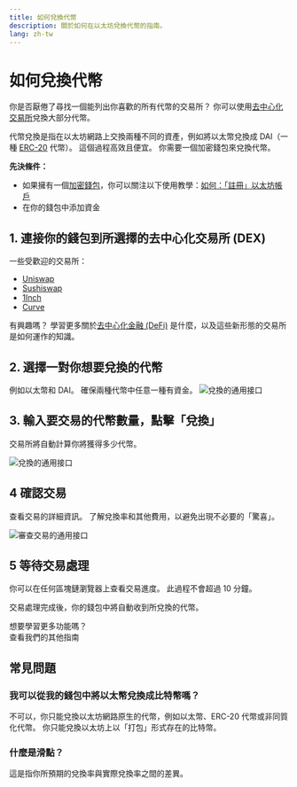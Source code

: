 ```yaml
---
title: 如何兌換代幣
description: 關於如何在以太坊兌換代幣的指南。
lang: zh-tw
---
```


# 如何兌換代幣

你是否厭倦了尋找一個能列出你喜歡的所有代幣的交易所？ 你可以使用[去中心化交易所](/glossary/#dex)兌換大部分代幣。

代幣兌換是指在以太坊網路上交換兩種不同的資產，例如將以太幣兌換成 DAI（一種 [ERC-20](/glossary/#erc-20) 代幣）。 這個過程高效且便宜。 你需要一個加密錢包來兌換代幣。

**先決條件：**

- 如果擁有一個[加密錢包](/glossary/#wallet)，你可以關注以下使用教學：[如何：「註冊」以太坊帳戶](/guides/how-to-create-an-ethereum-account/)
- 在你的錢包中添加資金

## 1. 連接你的錢包到所選擇的去中心化交易所 (DEX)

一些受歡迎的交易所：

- [Uniswap](https://app.uniswap.org/#/swap)
- [Sushiswap](https://www.sushi.com/swap)
- [1Inch](https://app.1inch.io/#/1/unified/swap/ETH/DAI)
- [Curve](https://curve.fi/#/ethereum/swap)

有興趣嗎？ 學習更多關於[去中心化金融 (DeFi)](/defi/) 是什麼，以及這些新形態的交易所是如何運作的知識。

## 2. 選擇一對你想要兌換的代幣

例如以太幣和 DAI。 確保兩種代幣中任意一種有資金。 ![兌換的通用接口](./swap1.png)

## 3. 輸入要交易的代幣數量，點擊「兌換」

交易所將自動計算你將獲得多少代幣。

![兌換的通用接口](./swap2.png)

## 4 確認交易

查看交易的詳細資訊。 了解兌換率和其他費用，以避免出現不必要的「驚喜」。

![審查交易的通用接口](./swap3.png)

## 5 等待交易處理

你可以在任何區塊鏈瀏覽器上查看交易進度。 此過程不會超過 10 分鐘。

交易處理完成後，你的錢包中將自動收到所兌換的代幣。
<br />

<InfoBanner shouldSpaceBetween emoji=":eyes:">
  <div>想要學習更多功能嗎？</div>
  <ButtonLink href="/guides/">
    查看我們的其他指南
  </ButtonLink>
</InfoBanner>

## 常見問題

### 我可以從我的錢包中將以太幣兌換成比特幣嗎？

不可以，你只能兌換以太坊網路原生的代幣，例如以太幣、ERC-20 代幣或非同質化代幣。 你只能兌換以太坊上以「打包」形式存在的比特幣。

### 什麼是滑點？

這是指你所預期的兌換率與實際兌換率之間的差異。
